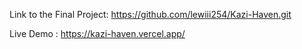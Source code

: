 Link to the Final Project: https://github.com/lewiii254/Kazi-Haven.git

Live Demo : https://kazi-haven.vercel.app/
